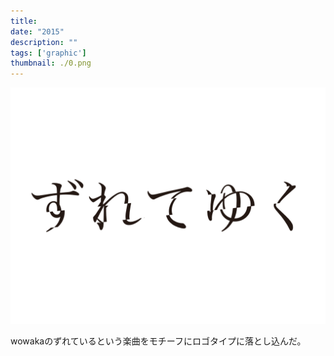 ```yaml
---
title: 
date: "2015"
description: ""
tags: ['graphic']
thumbnail: ./0.png
---
```


![1](./1.png)

wowakaのずれているという楽曲をモチーフにロゴタイプに落とし込んだ。